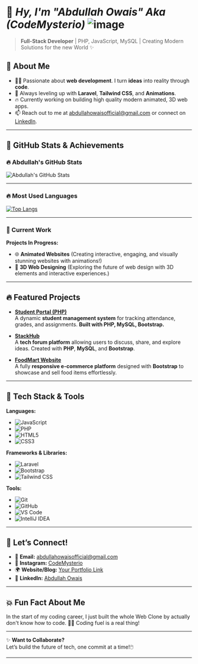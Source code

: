 # 👋 *Hy, I'm "Abdullah Owais" Aka (CodeMysterio)* ![image](https://github.com/user-attachments/assets/29d57474-3994-49b9-9047-46a7044c9f5e)

> **Full-Stack Developer** | PHP, JavaScript, MySQL | Creating Modern Solutions for the new World ✨

## 💬 **About Me**
- 👨‍💻 Passionate about **web development**. I turn **ideas** into reality through **code**.  
- 🌱 Always leveling up with **Laravel**, **Tailwind CSS**, and **Animations**.  
- 🔥 Currently working on building high quality modern animated, 3D web apps.  
- 📫 Reach out to me at [abdullahowaisofficial@gmail.com](mailto:abdullahowaisofficial@gmail.com) or connect on [LinkedIn](https://www.linkedin.com/in/abdullah-owais-52a129285/?lipi=urn%3Ali%3Apage%3Ad_flagship3_feed%3B813ByNQrR8%2BvsVp4yMaa1w%3D%3D).

---

## 🌟 **GitHub Stats & Achievements**

### **🔥 Abdullah's GitHub Stats**
![Abdullah's GitHub Stats](https://github-readme-stats.vercel.app/api?username=AbdullahOwais&show_icons=true&hide_title=true&count_private=true&hide=prs&theme=dark&hide_border=true)

---

### **🔥 Most Used Languages**
[![Top Langs](https://github-readme-stats.vercel.app/api/top-langs/?username=AbdullahOwais&layout=compact&theme=dark&hide_border=true)](https://github.com/AbdullahOwais)

---

### **🌱 Current Work**
**Projects In Progress:**
- 🌐 **Animated Websites** (Creating interactive, engaging, and visually stunning websites with animations!)
- 🎨 **3D Web Designing** (Exploring the future of web design with 3D elements and interactive experiences.)

---

## 🔥 **Featured Projects**

- **[Student Portal (PHP)](Link-to-your-project)**  
  A dynamic **student management system** for tracking attendance, grades, and assignments. **Built with PHP, MySQL, Bootstrap.**

- **[StackHub](Link-to-your-project)**  
  A **tech forum platform** allowing users to discuss, share, and explore ideas. Created with **PHP**, **MySQL**, and **Bootstrap**.

- **[FoodMart Website](Link-to-your-project)**  
  A fully **responsive e-commerce platform** designed with **Bootstrap** to showcase and sell food items effortlessly.

---

## 🎯 **Tech Stack & Tools**

**Languages:**  
- ![JavaScript](https://img.shields.io/badge/-JavaScript-F7DF1E?style=flat&logo=javascript&logoColor=black)  
- ![PHP](https://img.shields.io/badge/-PHP-777BB4?style=flat&logo=php&logoColor=white)  
- ![HTML5](https://img.shields.io/badge/-HTML5-E34F26?style=flat&logo=html5&logoColor=white)  
- ![CSS3](https://img.shields.io/badge/-CSS3-1572B6?style=flat&logo=css3&logoColor=white)  

**Frameworks & Libraries:**  
- ![Laravel](https://img.shields.io/badge/-Laravel-EF4135?style=flat&logo=laravel&logoColor=white)  
- ![Bootstrap](https://img.shields.io/badge/-Bootstrap-563D7C?style=flat&logo=bootstrap&logoColor=white)  
- ![Tailwind CSS](https://img.shields.io/badge/-TailwindCSS-38B2AC?style=flat&logo=tailwind-css&logoColor=white)

**Tools:**  
- ![Git](https://img.shields.io/badge/-Git-F05032?style=flat&logo=git&logoColor=white)  
- ![GitHub](https://img.shields.io/badge/-GitHub-181717?style=flat&logo=github&logoColor=white)  
- ![VS Code](https://img.shields.io/badge/-VS_Code-007ACC?style=flat&logo=visualstudiocode&logoColor=white)  
- ![IntelliJ IDEA](https://img.shields.io/badge/-IntelliJ_IDEA-000000?style=flat&logo=intellij-idea&logoColor=white)

---

## 💬 **Let’s Connect!**
- 📧 **Email:** [abdullahowaisofficial@gmail.com](mailto:abdullahowaisofficial@gmail.com)  
- 📸 **Instagram:** [CodeMysterio](https://www.instagram.com/codemysterio/)
- 🌍 **Website/Blog:** [Your Portfolio Link](YourPortfolioURL)  
- 💼 **LinkedIn:** [Abdullah Owais](https://www.linkedin.com/in/abdullah-owais-52a129285/?lipi=urn%3Ali%3Apage%3Ad_flagship3_feed%3B813ByNQrR8%2BvsVp4yMaa1w%3D%3D)

---

## 💥 **Fun Fact About Me**
In the start of my coding career, I just built the whole Web Clone by actually don't know how to code. 🍔🍟 Coding fuel is a real thing!

---

✨ **Want to Collaborate?**  
Let’s build the future of tech, one commit at a time!🖱️

---
